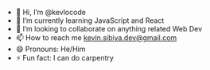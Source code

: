 - 👋 Hi, I’m @kevlocode
- 🌱 I’m currently learning JavaScript and React
- 💞️ I’m looking to collaborate on anything related Web Dev
- 📫 How to reach me kevin.sibiya.dev@gmail.com
- 😄 Pronouns: He/Him
- ⚡ Fun fact: I can do carpentry
